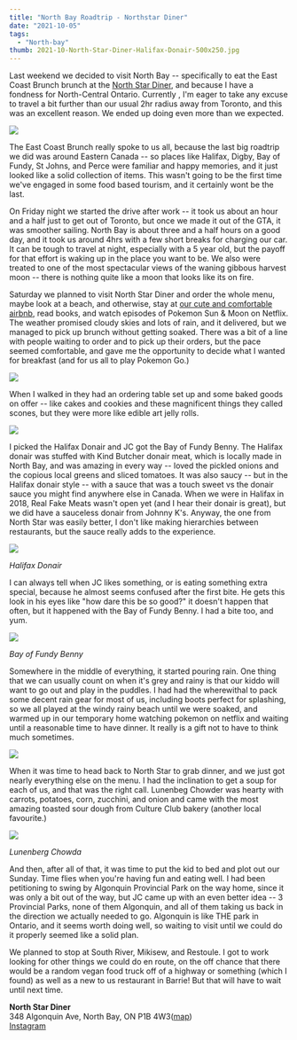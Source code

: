 ```yaml
---
title: "North Bay Roadtrip - Northstar Diner"
date: "2021-10-05"
tags:
  - "North-bay"
thumb: 2021-10-North-Star-Diner-Halifax-Donair-500x250.jpg
---
```


Last weekend we decided to visit North Bay -- specifically to eat the East Coast Brunch brunch at the [North Star Diner](https://www.instagram.com/north_star_diner/?hl=en), and because I have a fondness for North-Central Ontario. Currently , I'm eager to take any excuse to travel a bit further than our usual 2hr radius away from Toronto, and this was an excellent reason. We ended up doing even more than we expected.

![](https://meshell.ca/blog/wp-content/uploads/2021/09/east-coast-brunch-north-star-diner-1024x768.jpg)

The East Coast Brunch really spoke to us all, because the last big roadtrip we did was around Eastern Canada -- so places like Halifax, Digby, Bay of Fundy, St Johns, and Perce were familiar and happy memories, and it just looked like a solid collection of items. This wasn't going to be the first time we've engaged in some food based tourism, and it certainly wont be the last.

On Friday night we started the drive after work -- it took us about an hour and a half just to get out of Toronto, but once we made it out of the GTA, it was smoother sailing. North Bay is about three and a half hours on a good day, and it took us around 4hrs with a few short breaks for charging our car. It can be tough to travel at night, especially with a 5 year old, but the payoff for that effort is waking up in the place you want to be. We also were treated to one of the most spectacular views of the waning gibbous harvest moon -- there is nothing quite like a moon that looks like its on fire.

Saturday we planned to visit North Star Diner and order the whole menu, maybe look at a beach, and otherwise, stay at [our cute and comfortable airbnb](https://www.airbnb.ca/rooms/45386227), read books, and watch episodes of Pokemon Sun & Moon on Netflix. The weather promised cloudy skies and lots of rain, and it delivered, but we managed to pick up brunch without getting soaked. There was a bit of a line with people waiting to order and to pick up their orders, but the pace seemed comfortable, and gave me the opportunity to decide what I wanted for breakfast (and for us all to play Pokemon Go.)

![](https://meshell.ca/blog/wp-content/uploads/2021/09/Behold-desserts-1024x662.jpg)

When I walked in they had an ordering table set up and some baked goods on offer -- like cakes and cookies and these magnificent things they called scones, but they were more like edible art jelly rolls.

![](https://meshell.ca/blog/wp-content/uploads/2021/09/scones-at-north-star-diner-1024x768.jpg)

I picked the Halifax Donair and JC got the Bay of Fundy Benny. The Halifax donair was stuffed with Kind Butcher donair meat, which is locally made in North Bay, and was amazing in every way -- loved the pickled onions and the copious local greens and sliced tomatoes. It was also saucy -- but in the Halifax donair style -- with a sauce that was a touch sweet vs the donair sauce you might find anywhere else in Canada. When we were in Halifax in 2018, Real Fake Meats wasn't open yet (and I hear their donair is great), but we did have a sauceless donair from Johnny K's. Anyway, the one from North Star was easily better, I don't like making hierarchies between restaurants, but the sauce really adds to the experience.

![](https://meshell.ca/blog/wp-content/uploads/2021/09/North-Star-Diner-Halifax-Donair-1024x768.jpg)

*Halifax Donair*

I can always tell when JC likes something, or is eating something extra special, because he almost seems confused after the first bite. He gets this look in his eyes like "how dare this be so good?" it doesn't happen that often, but it happened with the Bay of Fundy Benny. I had a bite too, and yum.

![](https://meshell.ca/blog/wp-content/uploads/2021/09/bay-of-fundy-benny-north-star-diner-1024x768.jpg)

*Bay of Fundy Benny*

Somewhere in the middle of everything, it started pouring rain. One thing that we can usually count on when it's grey and rainy is that our kiddo will want to go out and play in the puddles. I had had the wherewithal to pack some decent rain gear for most of us, including boots perfect for splashing, so we all played at the windy rainy beach until we were soaked, and warmed up in our temporary home watching pokemon on netflix and waiting until a reasonable time to have dinner. It really is a gift not to have to think much sometimes.

![](https://meshell.ca/blog/wp-content/uploads/2021/10/Rainy-Beach-in-North-Bay-1024x768.jpg)

When it was time to head back to North Star to grab dinner, and we just got nearly everything else on the menu. I had the inclination to get a soup for each of us, and that was the right call. Lunenbeg Chowder was hearty with carrots, potatoes, corn, zucchini, and onion and came with the most amazing toasted sour dough from Culture Club bakery (another local favourite.)

![](https://meshell.ca/blog/wp-content/uploads/2021/10/IMG_00501-1024x768.jpg)

*Lunenberg Chowda*

And then, after all of that, it was time to put the kid to bed and plot out our Sunday. Time flies when you're having fun and eating well. I had been petitioning to swing by Algonquin Provincial Park on the way home, since it was only a bit out of the way, but JC came up with an even better idea -- 3 Provincial Parks, none of them Algonquin, and all of them taking us back in the direction we actually needed to go. Algonquin is like THE park in Ontario, and it seems worth doing well, so waiting to visit until we could do it properly seemed like a solid plan.

We planned to stop at South River, Mikisew, and Restoule. I got to work looking for other things we could do en route, on the off chance that there would be a random vegan food truck off of a highway or something (which I found) as well as a new to us restaurant in Barrie! But that will have to wait until next time.

**North Star Diner**\
348 Algonquin Ave, North Bay, ON P1B 4W3([map](https://www.google.com/maps/dir/43.6373522,-79.4591372/North+Star+Diner/@44.959381,-80.5289058,8z/data=!3m1!4b1!4m9!4m8!1m1!4e1!1m5!1m1!1s0x4d29aa9e80e2419b:0x435a67d65a215bdb!2m2!1d-79.4659931!2d46.3150706))\
[Instagram](https://www.instagram.com/north_star_diner/?hl=en)
